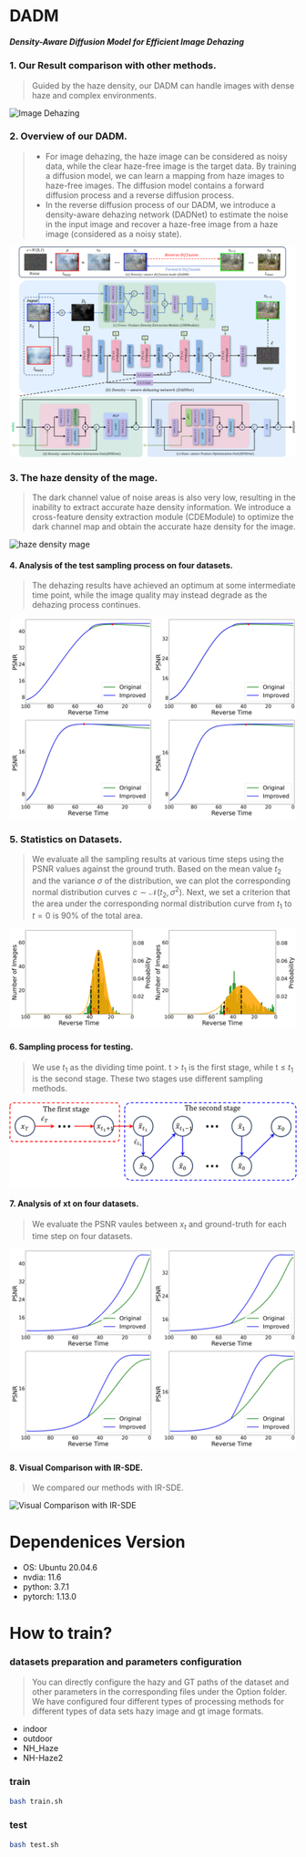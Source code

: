 # DADM
##### Density-Aware Diffusion Model for Efficient Image Dehazing

### 1. Our Result comparison with other methods.

> Guided by the haze density, our DADM can handle images with dense haze and complex environments.

![Image Dehazing](./figs/image_dehazing.png)

### 2. Overview of our DADM. 

> * For image dehazing, the haze image can be considered as noisy data, while the clear haze-free image is the target data. By training a diffusion model, we can learn a mapping from haze images to haze-free images. The diffusion model contains a forward diffusion process and a reverse diffusion process.
> * In the reverse diffusion process of our DADM, we introduce a density-aware dehazing network (DADNet) to estimate the noise in the input image and recover a haze-free image from a haze image (considered as a noisy state).

![DADM](./figs/fig2.png)

### 3. The haze density of the mage.

> The dark channel value of noise areas is also very low, resulting in the inability to extract accurate haze density information. We introduce a cross-feature density extraction module (CDEModule) to optimize the dark channel map and obtain the accurate haze density for the image.

![haze density mage](./figs/haze_density_mage.png)

#### 4. Analysis of the test sampling process on four datasets.

>  The dehazing results have achieved an optimum at some intermediate time point, while the image quality may instead degrade as the dehazing process continues.

![Analysis of the test sampling process on four datasets.](./figs/analysis_x0.png)

### 5. Statistics on Datasets.

> We evaluate all the sampling results at various time steps using the PSNR values against the ground truth. Based on the mean value $t_2$ and the variance $\sigma$ of the distribution, we can plot the corresponding normal distribution curves $c \sim \mathcal{N}(t_2, \sigma^2)$. Next, we set a criterion that the area under the corresponding normal distribution curve from $t_1$ to $t=0$ is 90\% of the total area.

![Statistics on](./figs/count.png)

#### 6. Sampling process for testing.

> We use $t_1$ as the dividing time point. t > $t_1$ is the first stage, while t ≤ $t_1$ is the second stage. These two stages use different sampling methods.

![Sampling process for testing.](./figs/fig5.png)

#### 7. Analysis of xt on four datasets.

> We evaluate the PSNR vaules between $x_t$ and ground-truth for each time step on four datasets.

![Analysis of xt on four datasets](./figs/analysis_xt.png)

#### 8. Visual Comparison with IR-SDE.

> We compared our methods with IR-SDE.

![Visual Comparison with IR-SDE](./figs/IRSDE.png)

# Dependenices Version

* OS:                      Ubuntu 20.04.6
* nvdia:                   11.6
* python:                  3.7.1
* pytorch:                 1.13.0

# How to train?

### datasets preparation and parameters configuration
> You can directly configure the hazy and GT paths of the dataset and other parameters in the corresponding files under the Option folder. 
> We have configured four different types of processing methods for different types of data sets hazy image and gt image formats.
* indoor
* outdoor
* NH_Haze
* NH-Haze2

### train
```bash
bash train.sh
```

### test
```bash
bash test.sh
```
